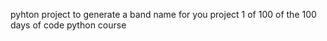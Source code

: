 pyhton project to generate a band name for you 
project 1 of 100 of the 100 days of code python course
